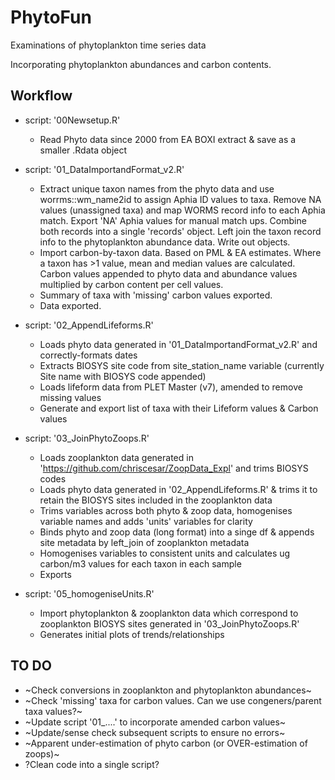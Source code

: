 # PhytoFun
Examinations of phytoplankton time series data

Incorporating phytoplankton abundances and carbon contents.

## Workflow
* script: '00Newsetup.R'
    + Read Phyto data since 2000 from EA BOXI extract & save as a smaller .Rdata object

* script: '01_DataImportandFormat_v2.R'
    + Extract unique taxon names from the phyto data and use worrms::wm_name2id to assign Aphia ID values to taxa.
  Remove NA values (unassigned taxa) and map WORMS record info to each Aphia match.
  Export 'NA' Aphia values for manual match ups.
  Combine both records into a single 'records' object.
  Left join the taxon record info to the phytoplankton abundance data.
  Write out objects.
    + Import carbon-by-taxon data.  Based on PML & EA estimates. Where a taxon has >1 value, mean and median values are calculated.
  Carbon values appended to phyto data and abundance values multiplied by carbon content per cell values.
    + Summary of taxa with 'missing' carbon values exported.
    + Data exported.

* script: '02_AppendLifeforms.R'
    + Loads phyto data generated in '01_DataImportandFormat_v2.R' and correctly-formats dates
    + Extracts BIOSYS site code from site_station_name variable (currently Site name with BIOSYS code appended)
    + Loads lifeform data from PLET Master (v7), amended to remove missing values
    + Generate and export list of taxa with their Lifeform values & Carbon values

* script: '03_JoinPhytoZoops.R'
    + Loads zooplankton data generated in 'https://github.com/chriscesar/ZoopData_Expl' and trims BIOSYS codes
    + Loads phyto data generated in '02_AppendLifeforms.R' & trims it to retain the BIOSYS sites included in the zooplankton data
    + Trims variables across both phyto & zoop data, homogenises variable names and adds 'units' variables for clarity
    + Binds phyto and zoop data (long format) into a singe df & appends site metadata by left_join of zooplankton metadata
    + Homogenises variables to consistent units and calculates ug carbon/m3 values for each taxon in each sample
    + Exports

* script: '05_homogeniseUnits.R'
    + Import phytoplankton & zooplankton data which correspond to zooplankton BIOSYS sites generated in '03_JoinPhytoZoops.R'
    + Generates initial plots of trends/relationships

## TO DO

* ~Check conversions in zooplankton and phytoplankton abundances~
* ~Check 'missing' taxa for carbon values.  Can we use congeners/parent taxa values?~
* ~Update script '01_....' to incorporate amended carbon values~
* ~Update/sense check subsequent scripts to ensure no errors~
* ~Apparent under-estimation of phyto carbon (or OVER-estimation of zoops)~
* ?Clean code into a single script?